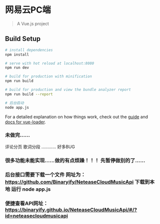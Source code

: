 # 网易云PC端

> A Vue.js project

## Build Setup

``` bash
# install dependencies
npm install

# serve with hot reload at localhost:8080
npm run dev

# build for production with minification
npm run build

# build for production and view the bundle analyzer report
npm run build --report

# 后台启动
node app.js
```

For a detailed explanation on how things work, check out the [guide](http://vuejs-templates.github.io/webpack/) and [docs for vue-loader](http://vuejs.github.io/vue-loader).



### 未做完……
评论分页  歌词分段   …………  好多BUG

### 很多功能未能实现……做的有点烦躁！！！ 先暂停做别的了……

### 后台接口需要下载一个文件 网址为：https://github.com/Binaryify/NeteaseCloudMusicApi 下载到本地 运行 node app.js
### 便捷查看API网址：https://binaryify.github.io/NeteaseCloudMusicApi/#/?id=neteasecloudmusicapi

